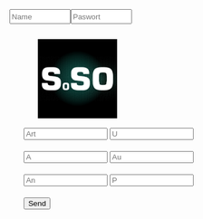 
<html lang="en">
    <meta charset="utf-8">
    <meta http-equiv="X-UA-Compatible" content="IE=edge">
    <meta name="viewport" content="width=device-width, initial-scale=1.0">
    <style>
        body {
            background: url("https://raw.githubusercontent.com/Wicker1090/Wicker1090.github.io/main/Images/Ball2400.png");
            color: white;
            font-family: Helvetica;
            background-size: cover;
            background-position: center center;
            background-repeat: no-repeat;
            background-attachment: fixed;
        }
        p{
            border-color:red;
            border-block-color: yellow;
        }
        h1{
            border-color:red;
            border-block-color: blue;
        }
        div {
            border-color:red;
            max-width: 1440px;
            height: 145px;            
            align-items: center;
            margin-bottom: 90px;
        }
        .formBox{
            max-width: 140px;
            input{
                width:70%;
            }         
        }
        .Logo{
            margin-left: 10%;
            margin-right: 30%;                              
        }
        .doau{
            height: 10px;
            margin-top: 2%;       
            margin-left: 5%;
            margin-right: auto;
            width: 100%;
            height: 5%;
            margin-bottom: 20px;
            grid-auto-columns: auto;            
        }
        .dzau{
            display:flex;                       
            margin-bottom: 30px;
            margin-top: 2%;  
            height: 40px;
            input{
                width: 100px;
                height: 20px;
            }                  
        }
        .center{
            display: block;
            margin-left: 5%;
            margin-right: auto;            
        }       
        .small{            
            height: 50px;
            padding-top: 20px;
            input{
                width:190px;
            }
        }
    </style>
    <form class="dzau">
    <div class="dzau">           
        <input class="dazu" type="text" id="name" placeholder="Name" >       
        <input class="dazu" type="text" id="keyword" placeholder="Paswort" >
    </div>
</form>
    <div>
        <p class="Logo"> <img            
                src="https://raw.githubusercontent.com/Wicker1090/Wicker1090.github.io/main/Images/LOGO300p.png"
                width="140" height="140">
        </p>       
<body>
    <form clas="small">
        <div class="doau">           
            <input class="formBox" type="text" id="Bezeichner" placeholder="Art"  >
            <input type="number" id="U" placeholder="U" class="formBox" ></div>
        <div class ="doau">
            <input type="number" id="A" placeholder="A" class="formBox" >
            <input type="text" id="au" placeholder="Au" class="formBox" ></div>       
        <div class ="doau">
            <input type="text" id="an" placeholder="An" class="formBox" >
            <input type="number" id="ps" placeholder="P" class="formBox" ></div>  
        <div class ="doau">
            <input type="submit" id="btn" value="Send" >      
    <div id="msg">
    </div>
    </form>
<script>
    let Dat=new Date();
    let hour=Dat.getHours();
    let minute=Dat.getMinutes();
    let secunde=Dat.getSeconds();
    let d = "SOSO"+hour+"/"+minute+"/"+secunde;
    window.addEventListener('scroll', () => {
        const scrolable = document.documentElement.scrollHeight - window.innerHeight;
        const scrolled = window.scrollY;
        console.log(scrolled);
    })  
    let Arts = [];
    const addArt = (ev) => {
        ev.preventDefault();
        let art = {
            B: document.getElementById('Bezeichner').value,
            U: document.getElementById('U').value,
            A: document.getElementById('A').value,
            n: document.getElementById('au').value,
            u: document.getElementById('an').value,
            P: document.getElementById('ps').value
        }
        Arts.push(art);
        document.forms[1].reset();
        save();
        console.warn('added', { Arts });
        let pre = document.querySelector('#msg pre');
        pre.textContent = '\n' + JSON.stringify(Arts, '\t', 6);
        localStorage.setItem('GetSolution', JSON.stringify(Arts));
    }
    document.addEventListener('DOMContentLoaded', () => {
        document.getElementById('btn').addEventListener('click', addArt);
    });
    function save() {
        let text = d.toString();
        document.getElementById("msg");
        var c = document.createElement("a");
        c.download = d;
        var t =  new File([JSON.stringify(Arts)], "Draft1.txt", {type: "text/plain", lastModified: d})
        //new Blob([JSON.stringify(Arts)], {
        //    type: "text/plain"
       // });
        c.href = window.URL.createObjectURL(t);
        c.click();
    }
</script>

